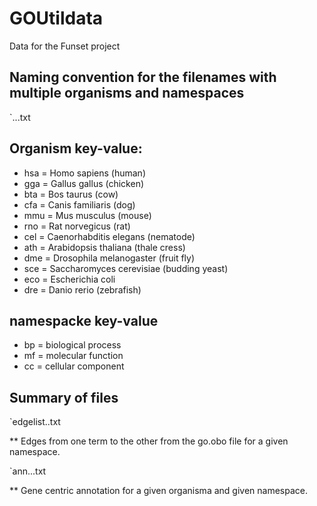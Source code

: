 # GOUtildata
Data for the Funset project

## Naming convention for the filenames with multiple organisms and namespaces
`<filetype>.<organism>.<namespace>.txt

## Organism key-value:
* hsa = Homo sapiens (human)
* gga = Gallus gallus (chicken)
* bta = Bos taurus (cow)
* cfa = Canis familiaris (dog)
* mmu = Mus musculus (mouse)
* rno = Rat norvegicus (rat)
* cel = Caenorhabditis elegans (nematode)
* ath = Arabidopsis thaliana (thale cress)
* dme = Drosophila melanogaster (fruit fly)
* sce = Saccharomyces cerevisiae (budding yeast)
* eco = Escherichia coli
* dre = Danio rerio (zebrafish)

## namespacke key-value
* bp = biological process
* mf = molecular function
* cc = cellular component

## Summary of files

`edgelist.<namespace>.txt

** Edges from one term to the other from the go.obo file for a given namespace.

`ann.<organism>.<namespace>.txt

** Gene centric annotation for a given organisma and given namespace.

